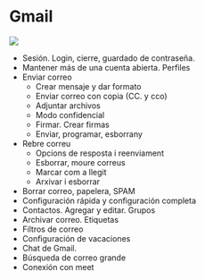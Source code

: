 # Gmail

![](img/2021-10-07-11-29-55.png)

- Sesión. Login, cierre, guardado de contraseña.
- Mantener más de una cuenta abierta. Perfiles
- Enviar correo
  - Crear mensaje y dar formato
  - Enviar correo con copia (CC. y cco)
  - Adjuntar archivos
  - Modo confidencial
  - Firmar. Crear firmas
  - Enviar, programar, esborrany
- Rebre correu
  - Opcions de resposta i reenviament
  - Esborrar, moure correus
  - Marcar com a llegit
  - Arxivar i esborrar
- Borrar correo, papelera, SPAM
- Configuración rápida y configuración completa
- Contactos. Agregar y editar. Grupos
- Archivar correo. Etiquetas
- Filtros de correo
- Configuración de vacaciones
- Chat de Gmail.
- Búsqueda de correo grande
- Conexión con meet
